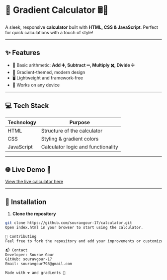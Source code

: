 # 🎨 Gradient Calculator 🖩🌈

A sleek, responsive **calculator** built with **HTML, CSS & JavaScript**. Perfect for quick calculations with a touch of style!  

---

## ✨ Features
- 🔢 Basic arithmetic: **Add ➕, Subtract ➖, Multiply ✖️, Divide ➗**
- 🎨 Gradient-themed, modern design
- 🖥️ Lightweight and framework-free
- 📱 Works on any device

---

## 💻 Tech Stack

| Technology | Purpose |
|------------|---------|
| HTML       | Structure of the calculator |
| CSS        | Styling & gradient colors |
| JavaScript | Calculator logic and functionality |

---

## 🌐 Live Demo 🚀
[View the live calculator here](https://souravgour-17.github.io/calculator/)

---

## 📂 Installation

1. **Clone the repository**
```bash
git clone https://github.com/souravgour-17/calculator.git
Open index.html in your browser to start using the calculator.

🤝 Contributing
Feel free to fork the repository and add your improvements or customizations!

📬 Contact
Developer: Sourav Gour
GitHub: souravgour-17
Email: souravgour798@gmail.com

Made with ❤️ and gradients 🌈